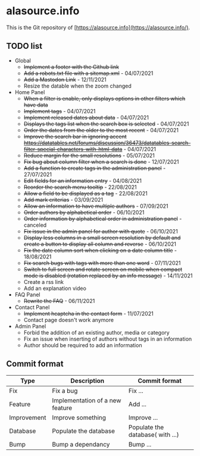
# alasource.info

This is the Git repository of [https://alasource.info](https://alasource.info/).

## TODO list

- Global
  - ~~Implement a footer with the Github link~~
  - ~~Add a robots.txt file with a sitemap.xml~~ - 04/07/2021
  - ~~Add a Mastodon Link~~ - 12/11/2021
  - Resize the datable when the zoom changed
- Home Panel
  - ~~When a filter is enable, only displays options in other filters which have data~~
  - ~~Implement tags~~ - 04/07/2021
  - ~~Implement released dates about data~~ - 04/07/2021
  - ~~Displays the tags list when the search box is selected~~ - 04/07/2021
  - ~~Order the dates from the older to the most recent~~ - 04/07/2021
  - ~~Improve the search bar in ignoring accent https://datatables.net/forums/discussion/36473/datatables-search-filter-special-characters-with-html-data~~ - 04/07/2021
  - ~~Reduce margin for the small resolutions~~ - 05/07/2021
  - ~~Fix bug about column filter when a search is done~~ - 12/07/2021
  - ~~Add a function to create tags in the administration panel~~ - 27/07/2021
  - ~~Edit fields for an information entry~~ - 04/08/2021
  - ~~Reorder the search menu tooltip~~ - 22/08/2021
  - ~~Allow a field to be displayed as a tag~~ - 22/08/2021
  - ~~Add mark criterias~~ - 03/09/2021
  - ~~Allow an information to have multiple authors~~ - 07/09/2021
  - ~~Order authors by alphabetical order~~ - 06/10/2021
  - ~~Order information by alphabetical order in administration panel~~ - canceled
  - ~~Fix issue in the admin panel for author with quote~~ - 06/10/2021
  - ~~Display less columns in a small screen resolution by default and create a button to display all column and reverse~~ - 06/10/2021
  - ~~Fix the date column sort when clicking on a date column title~~ - 18/08/2021
  - ~~Fix search bugs with tags with more than one word~~ - 07/11/2021
  - ~~Switch to full screen and rotate screen on mobile when compact mode is disabled (rotation replaced by an info message)~~ - 14/11/2021
  - Create a rss link
  - Add an explanation video
- FAQ Panel
  - ~~Rewrite the FAQ~~ - 06/11/2021
- Contact Panel
  - ~~Implement hcaptcha in the contact form~~ - 11/07/2021
  - Contact page doesn't work anymore
- Admin Panel
  - Forbid the addition of an existing author, media or category
  - Fix an issue when inserting of authors without tags in an information
  - Author should be required to add an information

## Commit format

|Type|Description|Commit format|
|----|-----------|-------------|
|Fix|Fix a bug|Fix ...|
|Feature|Implementation of a new feature|Add ...|
|Improvement|Improve something|Improve ...|
|Database|Populate the database|Populate the database( with ...)|
|Bump|Bump a dependancy|Bump ...|
